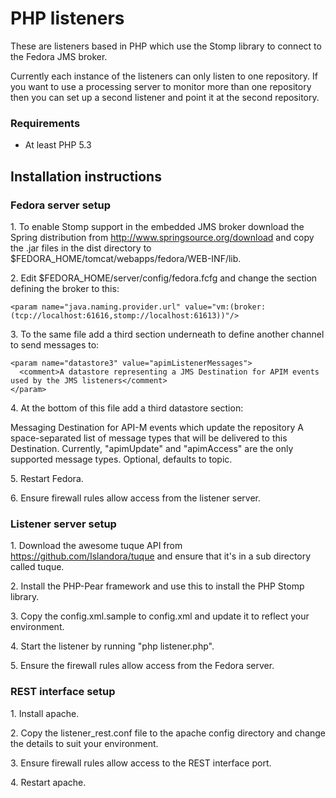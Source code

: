 PHP listeners
=============

These are listeners based in PHP which use the Stomp library to connect to the Fedora JMS broker. 

Currently each instance of the listeners can only listen to one repository. If you want to use a 
processing server to monitor more than one repository then you can set up a second listener and 
point it at the second repository.

 ### Requirements

* At least PHP 5.3

Installation instructions
-------------------------


### Fedora server setup

1\. To enable Stomp support in the embedded JMS broker download the Spring distribution from http://www.springsource.org/download and copy the .jar files in the dist directory to $FEDORA_HOME/tomcat/webapps/fedora/WEB-INF/lib.

2\. Edit $FEDORA_HOME/server/config/fedora.fcfg and change the section defining the broker to this:

    <param name="java.naming.provider.url" value="vm:(broker:(tcp://localhost:61616,stomp://localhost:61613))"/>

3\. To the same file add a third section underneath to define another channel to send messages to:

    <param name="datastore3" value="apimListenerMessages">
      <comment>A datastore representing a JMS Destination for APIM events used by the JMS listeners</comment>
    </param>

4\. At the bottom of this file add a third datastore section:

  <datastore id="apimListenerMessages">
    <comment>Messaging Destination for API-M events which update the repository</comment>
    <param name="messageTypes" value="apimUpdate">
      <comment>A space-separated list of message types that will be
            delivered to this Destination. Currently, &quot;apimUpdate&quot; and
            &quot;apimAccess&quot; are the only supported message types.</comment>
    </param>
    <param name="name" value="listener.update"/>
    <param name="type" value="queue">
      <comment>Optional, defaults to topic.</comment>
    </param>
  </datastore>

5\. Restart Fedora.

6\. Ensure firewall rules allow access from the listener server.


### Listener server setup

1\. Download the awesome tuque API from https://github.com/Islandora/tuque and ensure that it's in a sub directory called tuque.

2\. Install the PHP-Pear framework and use this to install the PHP Stomp library.

3\. Copy the config.xml.sample to config.xml and update it to reflect your environment.

4\. Start the listener by running "php listener.php".

5\. Ensure the firewall rules allow access from the Fedora server.


### REST interface setup

1\. Install apache.

2\. Copy the listener_rest.conf file to the apache config directory and change the details to suit your environment.

3\. Ensure firewall rules allow access to the REST interface port.

4\. Restart apache.